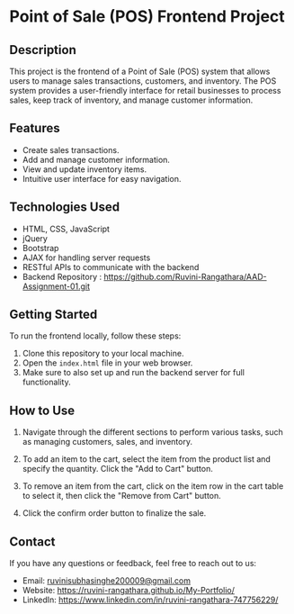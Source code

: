 <h1 id="point-of-sale-pos-frontend-project">Point of Sale (POS) Frontend Project</h1>
<h2 id="description">Description</h2>
<p>This project is the frontend of a Point of Sale (POS) system that allows users to manage sales transactions, customers, and inventory. The POS system provides a user-friendly interface for retail businesses to process sales, keep track of inventory, and manage customer information.</p>
<h2 id="features">Features</h2>
<ul>
<li>Create sales transactions.</li>
<li>Add and manage customer information.</li>
<li>View and update inventory items.</li>
<li>Intuitive user interface for easy navigation.</li>
</ul>
<h2 id="technologies-used">Technologies Used</h2>
<ul>
<li>HTML, CSS, JavaScript</li>
<li>jQuery</li>
<li>Bootstrap</li>
<li>AJAX for handling server requests</li>
<li>RESTful APIs to communicate with the backend</li>
<li>Backend Repository : <a href="https://github.com/Ruvini-Rangathara/AAD-Assignment-01.git">https://github.com/Ruvini-Rangathara/AAD-Assignment-01.git</a></li>
</ul>
<h2 id="getting-started">Getting Started</h2>
<p>To run the frontend locally, follow these steps:</p>
<ol>
<li>Clone this repository to your local machine.</li>
<li>Open the <code>index.html</code> file in your web browser.</li>
<li>Make sure to also set up and run the backend server for full functionality.</li>
</ol>
<h2 id="how-to-use">How to Use</h2>
<ol>
<li><p>Navigate through the different sections to perform various tasks, such as managing customers, sales, and inventory.</p>
</li>
<li><p>To add an item to the cart, select the item from the product list and specify the quantity. Click the &quot;Add to Cart&quot; button.</p>
</li>
<li><p>To remove an item from the cart, click on the item row in the cart table to select it, then click the &quot;Remove from Cart&quot; button.</p>
</li>
<li><p>Click the confirm order button to finalize the sale.</p>
</li>
</ol>
<h2 id="contact">Contact</h2>
<p>If you have any questions or feedback, feel free to reach out to us:</p>
<ul>
<li>Email: <a href="mailto:&#x72;&#117;&#x76;&#105;&#x6e;&#105;&#115;&#x75;&#x62;&#x68;&#97;&#115;&#105;&#110;&#x67;&#104;&#x65;&#50;&#x30;&#x30;&#48;&#x30;&#57;&#64;&#103;&#x6d;&#97;&#105;&#108;&#x2e;&#99;&#x6f;&#x6d;">&#x72;&#117;&#x76;&#105;&#x6e;&#105;&#115;&#x75;&#x62;&#x68;&#97;&#115;&#105;&#110;&#x67;&#104;&#x65;&#50;&#x30;&#x30;&#48;&#x30;&#57;&#64;&#103;&#x6d;&#97;&#105;&#108;&#x2e;&#99;&#x6f;&#x6d;</a></li>
<li>Website: <a href="https://ruvini-rangathara.github.io/My-Portfolio/">https://ruvini-rangathara.github.io/My-Portfolio/</a></li>
<li>LinkedIn: <a href="https://www.linkedin.com/in/ruvini-rangathara-747756229/">https://www.linkedin.com/in/ruvini-rangathara-747756229/</a></li>
</ul>
